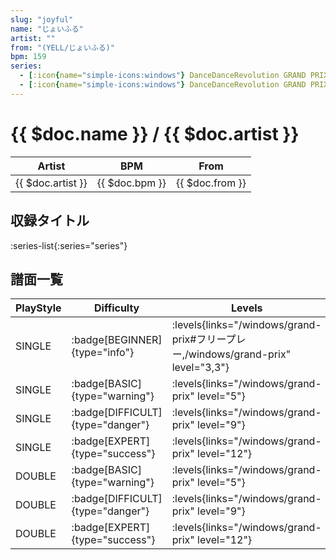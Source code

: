 ```yaml
---
slug: "joyful"
name: "じょいふる"
artist: ""
from: "(YELL/じょいふる)"
bpm: 159
series:
  - [:icon{name="simple-icons:windows"} DanceDanceRevolution GRAND PRIX (フリープレー)](/windows/grand-prix#フリープレー)
  - [:icon{name="simple-icons:windows"} DanceDanceRevolution GRAND PRIX (グランプリプレー)](/windows/grand-prix)
---
```


# {{ $doc.name }} / {{ $doc.artist }}

|Artist|BPM|From|
|------|---|----|
|{{ $doc.artist }}|{{ $doc.bpm }}|{{ $doc.from }}|

## 収録タイトル

:series-list{:series="series"}

## 譜面一覧

|PlayStyle|Difficulty|Levels|Notes|Movie|
|---------|----------|------|-----|-----|
|SINGLE| :badge[BEGINNER]{type="info"}| :levels{links="/windows/grand-prix#フリープレー,/windows/grand-prix" level="3,3"}|73/0||
|SINGLE| :badge[BASIC]{type="warning"}| :levels{links="/windows/grand-prix" level="5"}|152/12||
|SINGLE| :badge[DIFFICULT]{type="danger"}| :levels{links="/windows/grand-prix" level="9"}|259/15||
|SINGLE| :badge[EXPERT]{type="success"}| :levels{links="/windows/grand-prix" level="12"}|371/6||
|DOUBLE| :badge[BASIC]{type="warning"}| :levels{links="/windows/grand-prix" level="5"}|170/7||
|DOUBLE| :badge[DIFFICULT]{type="danger"}| :levels{links="/windows/grand-prix" level="9"}|246/21||
|DOUBLE| :badge[EXPERT]{type="success"}| :levels{links="/windows/grand-prix" level="12"}|366/7||
